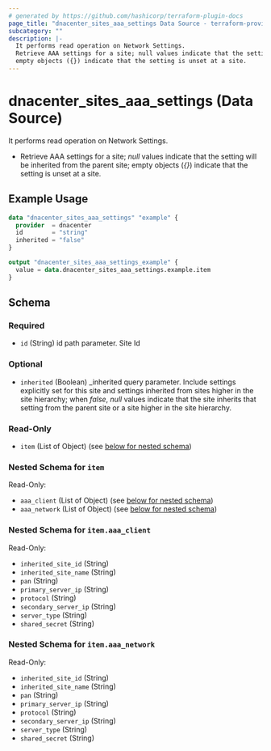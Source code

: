 ```yaml
---
# generated by https://github.com/hashicorp/terraform-plugin-docs
page_title: "dnacenter_sites_aaa_settings Data Source - terraform-provider-dnacenter"
subcategory: ""
description: |-
  It performs read operation on Network Settings.
  Retrieve AAA settings for a site; null values indicate that the setting will be inherited from the parent site;
  empty objects ({}) indicate that the setting is unset at a site.
---
```


# dnacenter_sites_aaa_settings (Data Source)

It performs read operation on Network Settings.

- Retrieve AAA settings for a site; *null* values indicate that the setting will be inherited from the parent site;
empty objects (*{}*) indicate that the setting is unset at a site.

## Example Usage

```terraform
data "dnacenter_sites_aaa_settings" "example" {
  provider  = dnacenter
  id        = "string"
  inherited = "false"
}

output "dnacenter_sites_aaa_settings_example" {
  value = data.dnacenter_sites_aaa_settings.example.item
}
```

<!-- schema generated by tfplugindocs -->
## Schema

### Required

- `id` (String) id path parameter. Site Id

### Optional

- `inherited` (Boolean) _inherited query parameter. Include settings explicitly set for this site and settings inherited from sites higher in the site hierarchy; when *false*, *null* values indicate that the site inherits that setting from the parent site or a site higher in the site hierarchy.

### Read-Only

- `item` (List of Object) (see [below for nested schema](#nestedatt--item))

<a id="nestedatt--item"></a>
### Nested Schema for `item`

Read-Only:

- `aaa_client` (List of Object) (see [below for nested schema](#nestedobjatt--item--aaa_client))
- `aaa_network` (List of Object) (see [below for nested schema](#nestedobjatt--item--aaa_network))

<a id="nestedobjatt--item--aaa_client"></a>
### Nested Schema for `item.aaa_client`

Read-Only:

- `inherited_site_id` (String)
- `inherited_site_name` (String)
- `pan` (String)
- `primary_server_ip` (String)
- `protocol` (String)
- `secondary_server_ip` (String)
- `server_type` (String)
- `shared_secret` (String)


<a id="nestedobjatt--item--aaa_network"></a>
### Nested Schema for `item.aaa_network`

Read-Only:

- `inherited_site_id` (String)
- `inherited_site_name` (String)
- `pan` (String)
- `primary_server_ip` (String)
- `protocol` (String)
- `secondary_server_ip` (String)
- `server_type` (String)
- `shared_secret` (String)
